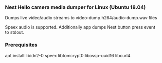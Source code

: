 ### Nest Hello camera media dumper for Linux (Ubuntu 18.04)

Dumps live video/audio streams to video-dump.h264/audio-dump.wav files

Speex audio is supported. Additionally app dumps Nest button press event to stdout.

### Prerequisites

apt install libidn2-0 speex libtomcrypt0 libossp-uuid16 libcurl4
